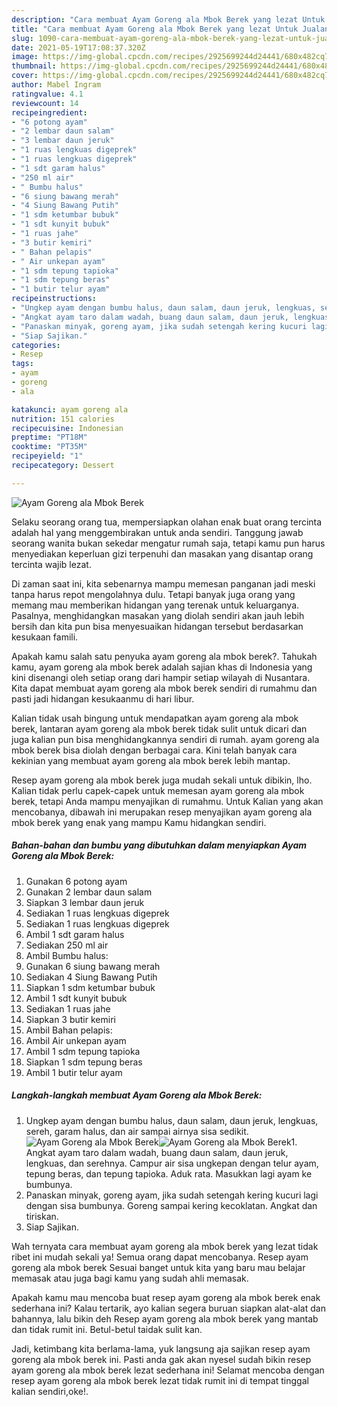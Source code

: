 ```yaml
---
description: "Cara membuat Ayam Goreng ala Mbok Berek yang lezat Untuk Jualan"
title: "Cara membuat Ayam Goreng ala Mbok Berek yang lezat Untuk Jualan"
slug: 1090-cara-membuat-ayam-goreng-ala-mbok-berek-yang-lezat-untuk-jualan
date: 2021-05-19T17:08:37.320Z
image: https://img-global.cpcdn.com/recipes/2925699244d24441/680x482cq70/ayam-goreng-ala-mbok-berek-foto-resep-utama.jpg
thumbnail: https://img-global.cpcdn.com/recipes/2925699244d24441/680x482cq70/ayam-goreng-ala-mbok-berek-foto-resep-utama.jpg
cover: https://img-global.cpcdn.com/recipes/2925699244d24441/680x482cq70/ayam-goreng-ala-mbok-berek-foto-resep-utama.jpg
author: Mabel Ingram
ratingvalue: 4.1
reviewcount: 14
recipeingredient:
- "6 potong ayam"
- "2 lembar daun salam"
- "3 lembar daun jeruk"
- "1 ruas lengkuas digeprek"
- "1 ruas lengkuas digeprek"
- "1 sdt garam halus"
- "250 ml air"
- " Bumbu halus"
- "6 siung bawang merah"
- "4 Siung Bawang Putih"
- "1 sdm ketumbar bubuk"
- "1 sdt kunyit bubuk"
- "1 ruas jahe"
- "3 butir kemiri"
- " Bahan pelapis"
- " Air unkepan ayam"
- "1 sdm tepung tapioka"
- "1 sdm tepung beras"
- "1 butir telur ayam"
recipeinstructions:
- "Ungkep ayam dengan bumbu halus, daun salam, daun jeruk, lengkuas, sereh, garam halus, dan air sampai airnya sisa sedikit."
- "Angkat ayam taro dalam wadah, buang daun salam, daun jeruk, lengkuas, dan serehnya. Campur air sisa ungkepan dengan telur ayam, tepung beras, dan tepung tapioka. Aduk rata. Masukkan lagi ayam ke bumbunya."
- "Panaskan minyak, goreng ayam, jika sudah setengah kering kucuri lagi dengan sisa bumbunya. Goreng sampai kering kecoklatan. Angkat dan tiriskan."
- "Siap Sajikan."
categories:
- Resep
tags:
- ayam
- goreng
- ala

katakunci: ayam goreng ala 
nutrition: 151 calories
recipecuisine: Indonesian
preptime: "PT18M"
cooktime: "PT35M"
recipeyield: "1"
recipecategory: Dessert

---
```



![Ayam Goreng ala Mbok Berek](https://img-global.cpcdn.com/recipes/2925699244d24441/680x482cq70/ayam-goreng-ala-mbok-berek-foto-resep-utama.jpg)

Selaku seorang orang tua, mempersiapkan olahan enak buat orang tercinta adalah hal yang menggembirakan untuk anda sendiri. Tanggung jawab seorang  wanita bukan sekedar mengatur rumah saja, tetapi kamu pun harus menyediakan keperluan gizi terpenuhi dan masakan yang disantap orang tercinta wajib lezat.

Di zaman  saat ini, kita sebenarnya mampu memesan panganan jadi meski tanpa harus repot mengolahnya dulu. Tetapi banyak juga orang yang memang mau memberikan hidangan yang terenak untuk keluarganya. Pasalnya, menghidangkan masakan yang diolah sendiri akan jauh lebih bersih dan kita pun bisa menyesuaikan hidangan tersebut berdasarkan kesukaan famili. 



Apakah kamu salah satu penyuka ayam goreng ala mbok berek?. Tahukah kamu, ayam goreng ala mbok berek adalah sajian khas di Indonesia yang kini disenangi oleh setiap orang dari hampir setiap wilayah di Nusantara. Kita dapat membuat ayam goreng ala mbok berek sendiri di rumahmu dan pasti jadi hidangan kesukaanmu di hari libur.

Kalian tidak usah bingung untuk mendapatkan ayam goreng ala mbok berek, lantaran ayam goreng ala mbok berek tidak sulit untuk dicari dan juga kalian pun bisa menghidangkannya sendiri di rumah. ayam goreng ala mbok berek bisa diolah dengan berbagai cara. Kini telah banyak cara kekinian yang membuat ayam goreng ala mbok berek lebih mantap.

Resep ayam goreng ala mbok berek juga mudah sekali untuk dibikin, lho. Kalian tidak perlu capek-capek untuk memesan ayam goreng ala mbok berek, tetapi Anda mampu menyajikan di rumahmu. Untuk Kalian yang akan mencobanya, dibawah ini merupakan resep menyajikan ayam goreng ala mbok berek yang enak yang mampu Kamu hidangkan sendiri.

<!--inarticleads1-->

##### Bahan-bahan dan bumbu yang dibutuhkan dalam menyiapkan Ayam Goreng ala Mbok Berek:

1. Gunakan 6 potong ayam
1. Gunakan 2 lembar daun salam
1. Siapkan 3 lembar daun jeruk
1. Sediakan 1 ruas lengkuas digeprek
1. Sediakan 1 ruas lengkuas digeprek
1. Ambil 1 sdt garam halus
1. Sediakan 250 ml air
1. Ambil  Bumbu halus:
1. Gunakan 6 siung bawang merah
1. Sediakan 4 Siung Bawang Putih
1. Siapkan 1 sdm ketumbar bubuk
1. Ambil 1 sdt kunyit bubuk
1. Sediakan 1 ruas jahe
1. Siapkan 3 butir kemiri
1. Ambil  Bahan pelapis:
1. Ambil  Air unkepan ayam
1. Ambil 1 sdm tepung tapioka
1. Siapkan 1 sdm tepung beras
1. Ambil 1 butir telur ayam




<!--inarticleads2-->

##### Langkah-langkah membuat Ayam Goreng ala Mbok Berek:

1. Ungkep ayam dengan bumbu halus, daun salam, daun jeruk, lengkuas, sereh, garam halus, dan air sampai airnya sisa sedikit.
<img src="https://img-global.cpcdn.com/steps/90549f890e121d85/160x128cq70/ayam-goreng-ala-mbok-berek-langkah-memasak-1-foto.jpg" alt="Ayam Goreng ala Mbok Berek"><img src="https://img-global.cpcdn.com/steps/645ad8ab4595de9f/160x128cq70/ayam-goreng-ala-mbok-berek-langkah-memasak-1-foto.jpg" alt="Ayam Goreng ala Mbok Berek">1. Angkat ayam taro dalam wadah, buang daun salam, daun jeruk, lengkuas, dan serehnya. Campur air sisa ungkepan dengan telur ayam, tepung beras, dan tepung tapioka. Aduk rata. Masukkan lagi ayam ke bumbunya.
1. Panaskan minyak, goreng ayam, jika sudah setengah kering kucuri lagi dengan sisa bumbunya. Goreng sampai kering kecoklatan. Angkat dan tiriskan.
1. Siap Sajikan.




Wah ternyata cara membuat ayam goreng ala mbok berek yang lezat tidak ribet ini mudah sekali ya! Semua orang dapat mencobanya. Resep ayam goreng ala mbok berek Sesuai banget untuk kita yang baru mau belajar memasak atau juga bagi kamu yang sudah ahli memasak.

Apakah kamu mau mencoba buat resep ayam goreng ala mbok berek enak sederhana ini? Kalau tertarik, ayo kalian segera buruan siapkan alat-alat dan bahannya, lalu bikin deh Resep ayam goreng ala mbok berek yang mantab dan tidak rumit ini. Betul-betul taidak sulit kan. 

Jadi, ketimbang kita berlama-lama, yuk langsung aja sajikan resep ayam goreng ala mbok berek ini. Pasti anda gak akan nyesel sudah bikin resep ayam goreng ala mbok berek lezat sederhana ini! Selamat mencoba dengan resep ayam goreng ala mbok berek lezat tidak rumit ini di tempat tinggal kalian sendiri,oke!.

